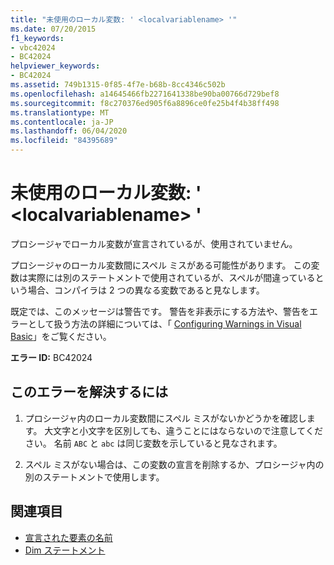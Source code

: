 ```yaml
---
title: "未使用のローカル変数: ' <localvariablename> '"
ms.date: 07/20/2015
f1_keywords:
- vbc42024
- BC42024
helpviewer_keywords:
- BC42024
ms.assetid: 749b1315-0f85-4f7e-b68b-8cc4346c502b
ms.openlocfilehash: a14645466fb2271641338be90ba00766d729bef8
ms.sourcegitcommit: f8c270376ed905f6a8896ce0fe25b4f4b38ff498
ms.translationtype: MT
ms.contentlocale: ja-JP
ms.lasthandoff: 06/04/2020
ms.locfileid: "84395689"
---
```

# <a name="unused-local-variable-localvariablename"></a>未使用のローカル変数: ' \<localvariablename> '
プロシージャでローカル変数が宣言されているが、使用されていません。  
  
 プロシージャのローカル変数間にスペル ミスがある可能性があります。 この変数は実際には別のステートメントで使用されているが、スペルが間違っているという場合、コンパイラは 2 つの異なる変数であると見なします。  
  
 既定では、このメッセージは警告です。 警告を非表示にする方法や、警告をエラーとして扱う方法の詳細については、「 [Configuring Warnings in Visual Basic](/visualstudio/ide/configuring-warnings-in-visual-basic)」をご覧ください。  
  
 **エラー ID:** BC42024  
  
## <a name="to-correct-this-error"></a>このエラーを解決するには  
  
1. プロシージャ内のローカル変数間にスペル ミスがないかどうかを確認します。 大文字と小文字を区別しても、違うことにはならないので注意してください。 名前 `ABC` と `abc` は同じ変数を示していると見なされます。  
  
2. スペル ミスがない場合は、この変数の宣言を削除するか、プロシージャ内の別のステートメントで使用します。  
  
## <a name="see-also"></a>関連項目

- [宣言された要素の名前](../programming-guide/language-features/declared-elements/declared-element-names.md)
- [Dim ステートメント](../language-reference/statements/dim-statement.md)
